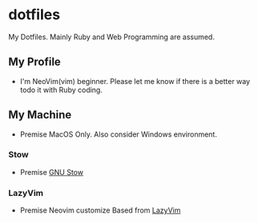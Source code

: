 # dotfiles
My Dotfiles. Mainly Ruby and Web Programming are assumed.

## My Profile
* I'm NeoVim(vim) beginner. Please let me know if there is a better way todo it with Ruby coding.


## My Machine
* Premise MacOS Only. Also consider Windows environment.

### Stow
* Premise [GNU Stow](https://www.gnu.org/software/stow/)

### LazyVim
* Premise Neovim customize Based from [LazyVim](https://www.lazyvim.org)

